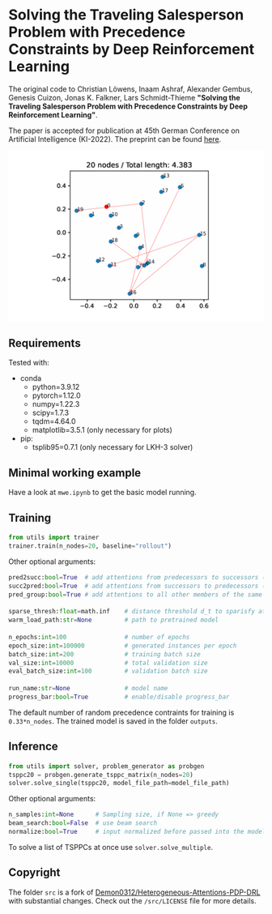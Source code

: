 # Solving the Traveling Salesperson Problem with Precedence Constraints by Deep Reinforcement Learning
The original code to Christian Löwens, Inaam Ashraf, Alexander Gembus, Genesis Cuizon, Jonas K. Falkner, Lars Schmidt-Thieme **"Solving the Traveling Salesperson Problem with Precedence Constraints by Deep Reinforcement Learning"**.

The paper is accepted for publication at 45th German Conference on Artificial Intelligence (KI-2022). The preprint can be found [here](https://arxiv.org/abs/2207.01443).

<p align="center">
<img src="animation.gif" alt="drawing" width="750"/>
</p>

## Requirements
Tested with:
- conda
    - python=3.9.12
    - pytorch=1.12.0
    - numpy=1.22.3
    - scipy=1.7.3
    - tqdm=4.64.0
    - matplotlib=3.5.1 (only necessary for plots)
- pip:
    - tsplib95=0.7.1 (only necessary for LKH-3 solver)

## Minimal working example
Have a look at `mwe.ipynb` to get the basic model running.

## Training
```python
from utils import trainer
trainer.train(n_nodes=20, baseline="rollout")
```
Other optional arguments:
```python
pred2succ:bool=True  # add attentions from predecessors to successors (ps)
succ2pred:bool=True  # add attentions from successors to predecessors (sp)
pred_group:bool=True # add attentions to all other members of the same constraint group (mm)

sparse_thresh:float=math.inf    # distance threshold d_t to sparisfy attentions
warm_load_path:str=None         # path to pretrained model

n_epochs:int=100                # number of epochs
epoch_size:int=100000           # generated instances per epoch
batch_size:int=200              # training batch size
val_size:int=10000              # total validation size
eval_batch_size:int=100         # validation batch size

run_name:str=None               # model name
progress_bar:bool=True          # enable/disable progress_bar
```

The default number of random precedence contraints for training is `0.33*n_nodes`. The trained model is saved in the folder `outputs`. 

## Inference
```python
from utils import solver, problem_generator as probgen
tsppc20 = probgen.generate_tsppc_matrix(n_nodes=20)
solver.solve_single(tsppc20, model_file_path=model_file_path)
```
Other optional arguments:
```python
n_samples:int=None      # Sampling size, if None => greedy
beam_search:bool=False  # use beam search
normalize:bool=True     # input normalized before passed into the model
```

To solve a list of TSPPCs at once use `solver.solve_multiple`.


## Copyright
The folder `src` is a fork of [Demon0312/Heterogeneous-Attentions-PDP-DRL](https://github.com/Demon0312/Heterogeneous-Attentions-PDP-DRL) with substantial changes. Check out the `/src/LICENSE` file for more details.
